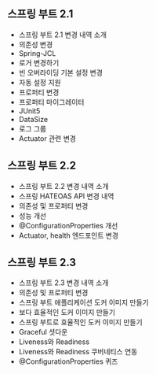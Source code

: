 ## 스프링 부트 2.1

- 스프링 부트 2.1 변경 내역 소개
- 의존성 변경
- Spring-JCL
- 로거 변경하기
- 빈 오버라이딩 기본 설정 변경
- 자동 설정 지원
- 프로퍼티 변경
- 프로퍼티 마이그레이터
- JUnit5
- DataSize
- 로그 그룹
- Actuator 관련 변경

## 스프링 부트 2.2

- 스프링 부트 2.2 변경 내역 소개
- 스프링 HATEOAS API 변경 내역
- 의존성 및 프로퍼티 변경
- 성능 개선
- @ConfigurationProperties 개선
- Actuator, health 엔드포인트 변경

## 스프링 부트 2.3

- 스프링 부트 2.3 변경 내역 소개
- 의존성 및 프로퍼티 변경
- 스프링 부트 애플리케이션 도커 이미지 만들기
- 보다 효율적인 도커 이미지 만들기
- 스프링 부트로 효율적인 도커 이미지 만들기
- Graceful 셧다운
- Liveness와 Readiness
- Liveness와 Readiness 쿠버네티스 연동
- @ConfigurationProperties 퀴즈
